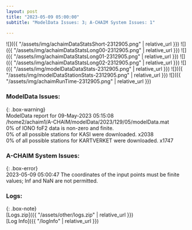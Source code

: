 ```yaml
---
layout: post
title: "2023-05-09 05:00:00"
subtitle: "ModelData Issues: 3; A-CHAIM System Issues: 1"

---
```


![]({{ "/assets/img/achaimDataStatsShort-2312905.png" | relative_url }})
![]({{ "/assets/img/achaimDataStatsLong00-2312905.png" | relative_url }})
![]({{ "/assets/img/achaimDataStatsLong01-2312905.png" | relative_url }})
![]({{ "/assets/img/achaimDataStatsLong02-2312905.png" | relative_url }})
![]({{ "/assets/img/modelDataDataStats-2312905.png" | relative_url }})
![]({{ "/assets/img/modelDataStationStats-2312905.png" | relative_url }})
![]({{ "/assets/img/achaimRunTime-2312905.png" | relative_url }})


### ModelData Issues:  
  
{: .box-warning}  
 ModelData report for 09-May-2023 05:15:08   
 /home2/achaim1/A-CHAIM/modelData/2023/129/05/modelData.mat   
 0% of IONO foF2 data is non-zero and finite.   
 0% of all possible stations for KASI were downloaded. x2038   
 0% of all possible stations for KARTVERKET were downloaded. x1747   
  
### A-CHAIM System Issues:  
  
{: .box-error}  
2023-05-09 05:00:47 The coordinates of the input points must be finite values; Inf and NaN are not permitted.  

### Logs:  
  
{: .box-note}  
[Logs.zip]({{ "/assets/other/logs.zip" | relative_url }})  
[Log Info]({{ "/logInfo" | relative_url }})  
